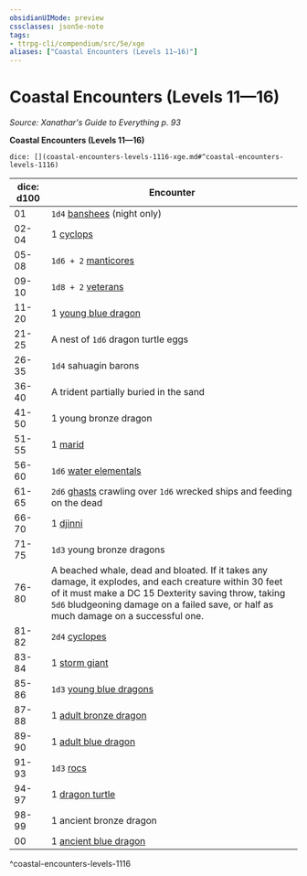 ```yaml
---
obsidianUIMode: preview
cssclasses: json5e-note
tags:
- ttrpg-cli/compendium/src/5e/xge
aliases: ["Coastal Encounters (Levels 11—16)"]
---
```

# Coastal Encounters (Levels 11—16)
*Source: Xanathar's Guide to Everything p. 93* 

**Coastal Encounters (Levels 11—16)**

`dice: [](coastal-encounters-levels-1116-xge.md#^coastal-encounters-levels-1116)`

| dice: d100 | Encounter |
|------------|-----------|
| 01 | `1d4` [banshees](banshee.md) (night only) |
| 02-04 | 1 [cyclops](cyclops.md) |
| 05-08 | `1d6 + 2` [manticores](manticore.md) |
| 09-10 | `1d8 + 2` [veterans](veteran.md) |
| 11-20 | 1 [young blue dragon](young-blue-dragon.md) |
| 21-25 | A nest of `1d6` dragon turtle eggs |
| 26-35 | `1d4` sahuagin barons |
| 36-40 | A trident partially buried in the sand |
| 41-50 | 1 young bronze dragon |
| 51-55 | 1 [marid](marid.md) |
| 56-60 | `1d6` [water elementals](water-elemental.md) |
| 61-65 | `2d6` [ghasts](ghast-xmm.md) crawling over `1d6` wrecked ships and feeding on the dead |
| 66-70 | 1 [djinni](djinni.md) |
| 71-75 | `1d3` young bronze dragons |
| 76-80 | A beached whale, dead and bloated. If it takes any damage, it explodes, and each creature within 30 feet of it must make a DC 15 Dexterity saving throw, taking `5d6` bludgeoning damage on a failed save, or half as much damage on a successful one. |
| 81-82 | `2d4` [cyclopes](cyclops.md) |
| 83-84 | 1 [storm giant](storm-giant.md) |
| 85-86 | `1d3` [young blue dragons](young-blue-dragon.md) |
| 87-88 | 1 [adult bronze dragon](adult-bronze-dragon.md) |
| 89-90 | 1 [adult blue dragon](adult-blue-dragon.md) |
| 91-93 | `1d3` [rocs](roc.md) |
| 94-97 | 1 [dragon turtle](dragon-turtle.md) |
| 98-99 | 1 ancient bronze dragon |
| 00 | 1 [ancient blue dragon](ancient-blue-dragon.md) |
^coastal-encounters-levels-1116